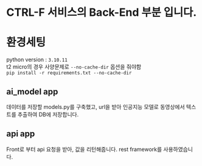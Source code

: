 # CTRL-F 서비스의 Back-End 부분 입니다.

# 환경세팅
python version : `3.10.11`  
t2 micro의 경우 사양문제로 `--no-cache-dir` 옵션을 줘야함  
`pip install -r requirements.txt --no-cache-dir`


## ai_model app
데이터를 저장할 models.py를 구축했고, url을 받아 인공지능 모델로 동영상에서 텍스트를 추출하여 DB에 저장합니다.

## api app
Front로 부터 api 요청을 받아, 값을 리턴해줍니다. rest framework를 사용하였습니다.
